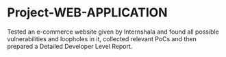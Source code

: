 # Project-WEB-APPLICATION
Tested an e-commerce website given by Internshala and found all possible vulnerabilities and loopholes in it, collected relevant PoCs and then prepared a Detailed Developer Level Report.
